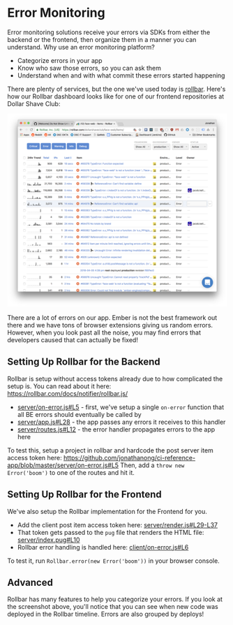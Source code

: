 
# Error Monitoring

Error monitoring solutions receive your errors via SDKs from either the backend or the frontend,
then organize them in a manner you can understand.
Why use an error monitoring platform?

- Categorize errors in your app
- Know who saw those errors, so you can ask them
- Understand when and with what commit these errors started happening

There are plenty of services, but the one we've used today is [rollbar](http://rollbar.com/).
Here's how our Rollbar dashboard looks like for one of our frontend repositories at Dollar Shave Club:

![](images/dsc-rollbar.png)

There are a lot of errors on our app. Ember is not the best framework out there
and we have tons of browser extensions giving us random errors. However,
when you look past all the noise, you may find errors that developers caused
that can actually be fixed!

## Setting Up Rollbar for the Backend

Rollbar is setup without access tokens already due to how complicated the setup is.
You can read about it here: https://rollbar.com/docs/notifier/rollbar.js/

- [server/on-error.js#L5](https://github.com/jonathanong/ci-reference-app/blob/master/server/on-error.js#L5) - first, we've setup a single `on-error` function that all BE errors should eventually be called by
- [server/app.js#L28](https://github.com/jonathanong/ci-reference-app/blob/master/server/app.js#L28) - the app passes any errors it receives to this handler
- [server/routes.js#L12](https://github.com/jonathanong/ci-reference-app/blob/master/server/routes.js#L12) - the error handler propagates errors to the app here

To test this, setup a project in rollbar and hardcode the post server item access token here: https://github.com/jonathanong/ci-reference-app/blob/master/server/on-error.js#L5
Then, add a `throw new Error('boom')` to one of the routes and hit it.

## Setting Up Rollbar for the Frontend

We've also setup the Rollbar implementation for the Frontend for you.

- Add the client post item access token here: [server/render.js#L29-L37](https://github.com/jonathanong/ci-reference-app/blob/master/server/render.js#L29-L37)
- That token gets passed to the `pug` file that renders the HTML file: [server/index.pug#L10](https://github.com/jonathanong/ci-reference-app/blob/master/server/index.pug#L10)
- Rollbar error handling is handled here: [client/on-error.js#L6](https://github.com/jonathanong/ci-reference-app/blob/master/client/on-error.js#L6)

To test it, run `Rollbar.error(new Error('boom'))` in your browser console.

## Advanced

Rollbar has many features to help you categorize your errors.
If you look at the screenshot above, you'll notice that you can see when new code was deployed
in the Rollbar timeline. Errors are also grouped by deploys!
